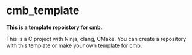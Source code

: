 # cmb_template
**This is a template repoistory for [cmb](https://github.com/yz-5555/cmb).**

This is a C project with Ninja, clang, CMake.
You can create a repository with this template or make your own template for [cmb](https://github.com/yz-5555/cmb).
